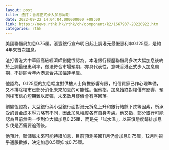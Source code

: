 ```yaml
---
layout: post
title: 渣打：香港正式步入加息周期
date: 2022-09-22 14:04:04.000000000 +08:00
link: https://news.rthk.hk/rthk/ch/component/k2/1667937-20220922.htm
categories: rthk
---
```


美國聯儲局加息0.75厘。滙豐銀行宣布明日起上調港元最優惠利率0.125厘，是約4年來首次加息。

渣打香港大中華區高級經濟師劉健恆認為，本港銀行經歷聯儲局多次大幅加息後終於上調最優惠利率，做法符合市場預期，亦具代表性，意味香港正式步入加息周期，不排除今年內港息合共加幅達半厘。

他認為，0.125厘的加息幅度對供樓人士負擔影響有限，相信買家已作心理準備，又不排除樓市已部分消化未來加息的可能性。但他指，加息始終對樓價有影響，預測樓市信心短期難以反彈，未來數月樓價會有序回落。

劉健恆認為，大型銀行與小型銀行面對港元拆息上升和銀行結餘下跌等因素，所承受的資金成本壓力略有不同，因此加息幅度各有自身考慮。他又指，部分銀行可能認為目前無需一步到位大幅加息0.25厘，而是先「試水溫」，以審慎態度鋪排加息步伐是否需要追落後。

他預計，聯儲局未來可能持續加息，目前預測美國11月仍會加息0.75厘，12月則視乎通脹數據，決定加息0.5厘抑或0.75厘。
